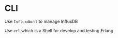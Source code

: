 # CLI

Use `Influxdbctl` to manage InfluxDB  

Use `erl` which is a Shell for develop and testing Erlang  